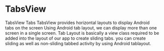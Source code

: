 # TabsView
TabsView
Tabs
TabsView provides horizontal layouts to display Android tabs on the screen
Using Android tab layout, we can display more than one screen in a single screen.
Tab Layout is basically a view class required to be added into the layout of our app to create sliding tabs.
 you can create sliding as well as non-sliding tabbed activity by using Android tablayout.
